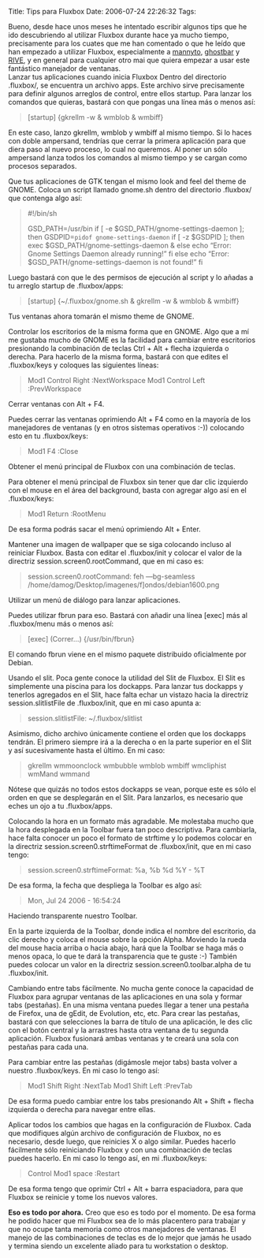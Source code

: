 Title: Tips para Fluxbox
Date: 2006-07-24 22:26:32
Tags: 

<p>Bueno, desde hace unos meses he intentado escribir algunos tips que he ido descubriendo al utilizar Fluxbox durante hace ya mucho tiempo, precisamente para los cuates que me han comentado o que he leído que han empezado a utilizar Fluxbox, especialmente a <a target="_blank" href="http://mannyto.unplug.org.mve">mannyto</a>, <a target="_blank" href="http://ghostbar.ath.cx/">ghostbar</a> y <a target="_blank" href="http://www.riveonline.com/">RIVE</a>, y en general para cualquier otro mai que quiera empezar a usar este fantástico manejador de ventanas.
<br/>Lanzar tus aplicaciones cuando inicia Fluxbox
Dentro del directorio .fluxbox/, se encuentra un archivo apps. Este archivo sirve precisamente para definir algunos arreglos de control, entre ellos startup. Para lanzar los comandos que quieras, bastará con que pongas una línea más o menos así:
</p>
<blockquote>[startup] {gkrellm -w &amp; wmblob &amp; wmbiff}</blockquote>
<p>
En este caso, lanzo gkrellm, wmblob y wmbiff al mismo tiempo. Si lo haces con doble ampersand, tendrías que cerrar la primera aplicación para que diera paso al nuevo proceso, lo cual no queremos. Al poner un sólo ampersand lanza todos los comandos al mismo tiempo y se cargan como procesos separados.

Que tus aplicaciones de GTK tengan el mismo look and feel del theme de GNOME.
Coloca un script llamado gnome.sh dentro del directorio .fluxbox/ que contenga algo así:
</p>
<blockquote>#!/bin/sh

GSD_PATH=/usr/bin
if [ -e $GSD_PATH/gnome-settings-daemon ]; then
GSDPID=`pidof gnome-settings-daemon`
if [ -z $GSDPID ]; then
exec $GSD_PATH/gnome-settings-daemon &amp;
else
echo &#8220;Error: Gnome Settings Daemon already running!&#8221;
fi
else
echo &#8220;Error: $GSD_PATH/gnome-settings-daemon is not found!&#8221;
fi</blockquote>
<p>
Luego bastará con que le des permisos de ejecución al script y lo añadas a tu arreglo startup de .fluxbox/apps:
</p>
<blockquote>[startup] {~/.fluxbox/gnome.sh &amp; gkrellm -w &amp; wmblob &amp; wmbiff}</blockquote>
<p>
Tus ventanas ahora tomarán el mismo theme de GNOME.

Controlar los escritorios de la misma forma que en GNOME.
Algo que a mí me gustaba mucho de GNOME es la facilidad para cambiar entre escritorios presionando la combinación de teclas Ctrl + Alt + flecha izquierda o derecha. Para hacerlo de la misma forma, bastará con que edites el .fluxbox/keys y coloques las siguientes líneas:
</p>
<blockquote>Mod1 Control Right :NextWorkspace
Mod1 Control Left :PrevWorkspace</blockquote>Cerrar ventanas con Alt + F4.<p>
Puedes cerrar las ventanas oprimiendo Alt + F4 como en la mayoría de los manejadores de ventanas (y en otros sistemas operativos :-)) colocando esto en tu .fluxbox/keys:
</p>
<blockquote>Mod1 F4 :Close</blockquote>Obtener el menú principal de Fluxbox con una combinación de teclas.<p>
Para obtener el menú principal de Fluxbox sin tener que dar clic izquierdo con el mouse en el área del background, basta con agregar algo así en el .fluxbox/keys:
</p>
<blockquote>Mod1 Return :RootMenu</blockquote>
<p>
De esa forma podrás sacar el menú oprimiendo Alt + Enter.

Mantener una imagen de wallpaper que se siga colocando incluso al reiniciar Fluxbox.
Basta con editar el .fluxbox/init y colocar el valor de la directriz session.screen0.rootCommand, que en mi caso es:
</p>
<blockquote>session.screen0.rootCommand:    feh &#8212;bg-seamless /home/damog/Desktop/imagenes/f]ondos/debian1600.png</blockquote>Utilizar un menú de diálogo para lanzar aplicaciones.<p>
Puedes utilizar fbrun para eso. Bastará con añadir una línea [exec] más al .fluxbox/menu más o menos así:
</p>
<blockquote>[exec] (Correr&#8230;) {/usr/bin/fbrun}</blockquote>
<p>
El comando fbrun viene en el mismo paquete distribuido oficialmente por Debian.

Usando el slit.
Poca gente conoce la utilidad del Slit de Fluxbox. El Slit es simplemente una piscina para los dockapps. Para lanzar tus dockapps y tenerlos agregados en el Slit, hace falta echar un vistazo hacia la directriz session.slitlistFile de .fluxbox/init, que en mi caso apunta a:
</p>
<blockquote>session.slitlistFile:   ~/.fluxbox/slitlist</blockquote>
<p>
Asimismo, dicho archivo únicamente contiene el orden que los dockapps tendrán. El primero siempre irá a la derecha o en la parte superior en el Slit y así sucesivamente hasta el último. En mi caso:
</p>
<blockquote>gkrellm
wmmoonclock
wmbubble
wmblob
wmbiff
wmcliphist
wmMand
wmmand</blockquote>
<p>
Nótese que quizás no todos estos dockapps se vean, porque este es sólo el orden en que se desplegarán en el Slit. Para lanzarlos, es necesario que eches un ojo a tu .fluxbox/apps.

Colocando la hora en un formato más agradable.
Me molestaba mucho que la hora desplegada en la Toolbar fuera tan poco descriptiva. Para cambiarla, hace falta conocer un poco el formato de strftime y lo podemos colocar en la directriz session.screen0.strftimeFormat de .fluxbox/init, que en mi caso tengo:
</p>
<blockquote>session.screen0.strftimeFormat: %a, %b %d %Y - %T</blockquote>
<p>
De esa forma, la fecha que despliega la Toolbar es algo así:
</p>
<blockquote>Mon, Jul 24&#160;2006 - 16:54:24</blockquote>Haciendo transparente nuestro Toolbar.<p>
En la parte izquierda de la Toolbar, donde indica el nombre del escritorio, da clic derecho y coloca el mouse sobre la opción Alpha. Moviendo la rueda del mouse hacia arriba o hacia abajo, hará que la Toolbar se haga más o menos opaca, lo que te dará la transparencia que te guste :-) También puedes colocar un valor en la directriz session.screen0.toolbar.alpha de tu .fluxbox/init.

Cambiando entre tabs fácilmente.
No mucha gente conoce la capacidad de Fluxbox para agrupar ventanas de las aplicaciones en una sola y formar tabs (pestañas). En una misma ventana puedes llegar a tener una pestaña de Firefox, una de gEdit, de Evolution, etc, etc. Para crear las pestañas, bastará con que selecciones la barra de título de una aplicación, le des clic con el botón central y la arrastres hasta otra ventana de tu segunda aplicación. Fluxbox fusionará ambas ventanas y te creará una sola con pestañas para cada una.

Para cambiar entre las pestañas (digámosle mejor tabs) basta volver a nuestro .fluxbox/keys. En mi caso lo tengo así:
</p>
<blockquote>Mod1 Shift Right :NextTab
Mod1 Shift Left :PrevTab</blockquote>
<p>
De esa forma puedo cambiar entre los tabs presionando Alt + Shift + flecha izquierda o derecha para navegar entre ellas.

Aplicar todos los cambios que hagas en la configuración de Fluxbox.
Cada que modifiques algún archivo de configuración de Fluxbox, no es necesario, desde luego, que reinicies X o algo similar. Puedes hacerlo fácilmente sólo reiniciando Fluxbox y con una combinación de teclas puedes hacerlo. En mi caso lo tengo así, en mi .fluxbox/keys:
</p>
<blockquote>Control Mod1 space :Restart</blockquote>
<p>
De esa forma tengo que oprimir Ctrl + Alt + barra espaciadora, para que Fluxbox se reinicie y tome los nuevos valores.

<strong>Eso es todo por ahora.</strong>
Creo que eso es todo por el momento. De esa forma he podido hacer que mi Fluxbox sea de lo más placentero para trabajar y que no ocupe tanta memoria como otros manejadores de ventanas. El manejo de las combinaciones de teclas es de lo mejor que jamás he usado y termina siendo un excelente aliado para tu workstation o desktop. </p>
